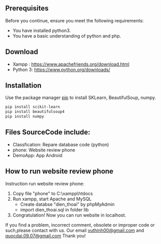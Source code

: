 ## Prerequisites

Before you continue, ensure you meet the following requirements:

* You have installed python3.
* You have a basic understanding of python and php.

## Download
* Xampp : https://www.apachefriends.org/download.html
* Python 3: https://www.python.org/downloads/

## Installation
Use the package manager [pip](https://pip.pypa.io/en/stable/) to install SKLearn, BeautifulSoup, numpy.
```bash
pip install scikit-learn
pip install beautifulsoup4
pip install numpy
```
## Files SourceCode include:
* Classfication: Repare database code (python)
* phone: Website review phone
* DemoApp: App Android

## How to run website review phone
Instruction run website review phone:
1. Copy file "phone" to C:\xampp\htdocs
2. Run xampp, start Apache and MySQL
	* Create databse "dien_thoai" by phpMyAdmin
	* import dien_thoai.sql in folder lib
3. Congratulation! Now you can run website in localhost.

If you find a problem, incorrect comment, obsolete or improper code or such,please contact with us. 
Our email vuthinh00@gmail.com and quocdai.09.07@gmail.com
Thank you!

